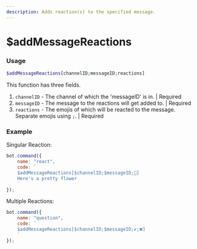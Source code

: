 ```yaml
---
description: Adds reaction(s) to the specified message.
---
```


# $addMessageReactions

### Usage

```php
$addMessageReactions[channelID;messageID;reactions]
```

This function has three fields.

1. `channelID` - The channel of which the 'messageID' is in. \| Required
2. `messageID` - The message to the reactions will get added to. \| Required
3. `reactions` - The emojis of which will be reacted to the message. Separate emojis using `;`. \| Required

### Example

Singular Reaction:

```javascript
bot.command({
    name: "react",
    code: `
    $addMessageReactions[$channelID;$messageID;🌸]
    Here's a pretty flower
    `
});
```

Multiple Reactions:

```javascript
bot.command({
    name: "question",
    code: `
    $addMessageReactions[$channelID;$messageID;✔;❌]
    `
});
```

